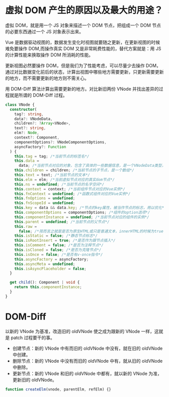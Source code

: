 # 虚拟 DOM 产生的原因以及最大的用途？

虚拟 DOM，就是用一个 JS 对象来描述一个 DOM 节点，把组成一个 DOM 节点的必要东西通过一个 JS 对象表示出来。

Vue 是数据驱动视图的，数据发生变化时视图就要随之更新，在更新视图的时候难免要操作 DOM,而操作真实 DOM 又是非常耗费性能的，替代方案就是：用 JS 的计算性能来换取操作 DOM 所消耗的性能。

更新视图必然要操作 DOM，但是我们为了性能考虑，可以尽量少去操作 DOM，通过对比数据变化前后的状态，计算出视图中哪些地方需要更新，只更新需要更新的地方，而不需要更新的地方则不需关心。

用 DOM-Diff 算法计算出需要更新的地方。对比新旧两份 VNode 并找出差异的过程就是所谓的 DOM-Diff 过程。

```typescript
class VNode {
  constructor(
    tag?: string,
    data?: VNodeData,
    children?: ?Array<VNode>,
    text?: string,
    elm?: Node,
    context?: Component,
    componentOptions?: VNodeComponentOptions,
    asyncFactory?: Function
  ) {
    this.tag = tag; /*当前节点的标签名*/
    this.data =
      data; /*当前节点对应的对象，包含了具体的一些数据信息，是一个VNodeData类型，可以参考VNodeData类型中的数据信息*/
    this.children = children; /*当前节点的子节点，是一个数组*/
    this.text = text; /*当前节点的文本*/
    this.elm = elm; /*当前虚拟节点对应的真实dom节点*/
    this.ns = undefined; /*当前节点的名字空间*/
    this.context = context; /*当前组件节点对应的Vue实例*/
    this.fnContext = undefined; /*函数式组件对应的Vue实例*/
    this.fnOptions = undefined;
    this.fnScopeId = undefined;
    this.key = data && data.key; /*节点的key属性，被当作节点的标志，用以优化*/
    this.componentOptions = componentOptions; /*组件的option选项*/
    this.componentInstance = undefined; /*当前节点对应的组件的实例*/
    this.parent = undefined; /*当前节点的父节点*/
    this.raw =
      false; /*简而言之就是是否为原生HTML或只是普通文本，innerHTML的时候为true，textContent的时候为false*/
    this.isStatic = false; /*静态节点标志*/
    this.isRootInsert = true; /*是否作为跟节点插入*/
    this.isComment = false; /*是否为注释节点*/
    this.isCloned = false; /*是否为克隆节点*/
    this.isOnce = false; /*是否有v-once指令*/
    this.asyncFactory = asyncFactory;
    this.asyncMeta = undefined;
    this.isAsyncPlaceholder = false;
  }

  get child(): Component | void {
    return this.componentInstance;
  }
}
```

# DOM-Diff

以新的 VNode 为基准，改造旧的 oldVNode 使之成为跟新的 VNode 一样，这就是 patch 过程要干的事。

- 创建节点：新的 VNode 中有而旧的 oldVNode 中没有，就在旧的 oldVNode 中创建。
- 删除节点：新的 VNode 中没有而旧的 oldVNode 中有，就从旧的 oldVNode 中删除。
- 更新节点：新的 VNode 和旧的 oldVNode 中都有，就以新的 VNode 为准，更新旧的 oldVNode。

```javascript
function createElm(vnode, parentElm, refElm) {}
```
